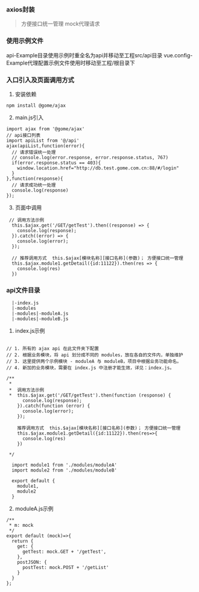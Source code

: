 ### axios封装
> 方便接口统一管理
  mock代理请求

### 使用示例文件
  api-Example目录使用示例时重全名为api并移动至工程src/api目录
  vue.config-Example代理配置示例文件使用时移动至工程/根目录下

### 入口引入及页面调用方式
1. 安装依赖
```
npm install @gome/ajax
```
2. main.js引入
```
import ajax from '@gome/ajax'
// api接口列表
import apiList from '@/api'
ajax(apiList,function(error){
  // 请求错误统一处理
  // console.log(error.response, error.response.status, 767)
  if(error.response.status == 403){
    window.location.href="http://db.test.gome.com.cn:88/#/login"
  }
},function(response){
  // 请求成功统一处理
  console.log(response)
});

```

3. 页面中调用
```
 // 调用方法示例
  this.$ajax.get('/GET/getTest').then((response) => {
    console.log(response);
  }).catch((error) => {
    console.log(error);
  });

  // 推荐调用方式  this.$ajax[模块名称][接口名称](参数)； 方便接口统一管理
  this.$ajax.module1.getDetail({id:11122}).then(res => {
    console.log(res)
  })
```

### api文件目录

```
  |-index.js
  |-modules
  |-modules|-moduleA.js
  |-modules|-moduleB.js
```

1. index.js示例
```

// 1. 所有的 ajax api 在此文件夹下配置
// 2. 根据业务模块，将 api 划分成不同的 modules，放在各自的文件内，单独维护
// 3. 这里提供两个示例模块 - moduleA 与 moduleB，项目中根据业务功能命名。
// 4. 新加的业务模块，需要在 index.js 中注册才能生效，详见：index.js。

/**
 * 
 *  调用方法示例
 *  this.$ajax.get('/GET/getTest').then(function (response) {
      console.log(response);
    }).catch(function (error) {
      console.log(error);
    });

    推荐调用方式  this.$ajax[模块名称][接口名称](参数)； 方便接口统一管理
    this.$ajax.module1.getDetail({id:11122}).then(res=>{
      console.log(res)
    })

 */

  import module1 from './modules/moduleA'
  import module2 from './modules/moduleB'

  export default {
    module1,
    module2
  }
```

2. moduleA.js示例
```
/**
 * m: mock
 */
export default (mock)=>{
  return {
    get: {
      getTest: mock.GET + '/getTest',
    },
    postJSON: {
      postTest: mock.POST + '/getList'
    }
  }
};
```